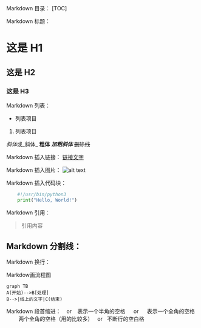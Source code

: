 Markdown 目录：
[TOC]

Markdown 标题：
# 这是 H1
## 这是 H2
### 这是 H3

Markdown 列表：
- 列表项目
1. 列表项目

*斜体*或_斜体_
**粗体**
***加粗斜体***
~~删除线~~

Markdown 插入链接：
[链接文字](链接地址)

Markdown 插入图片：
![alt text](/path/to/img.jpg "Title")

Markdown 插入代码块：

```python
    #!/usr/bin/python3
    print("Hello, World!")
```

Markdown 引用：
> 引用内容

Markdown 分割线：
---

Markdown 换行：
<br>

Markdow画流程图

```mermaid
graph TB
A(开始)-->B[处理]
B-->|线上的文字|C(结束)
```



Markdown 段首缩进：
&ensp; or &#8194; 表示一个半角的空格
&emsp; or &#8195;  表示一个全角的空格
&emsp;&emsp; 两个全角的空格（用的比较多）
&nbsp; or &#160; 不断行的空白格